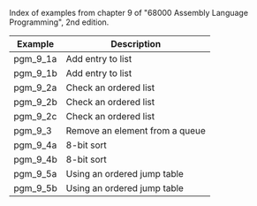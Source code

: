 Index of examples from chapter 9 of "68000 Assembly Language
Programming", 2nd edition.

| Example  | Description                    |
| -------- | ------------------------------ |
| pgm_9_1a | Add entry to list              |
| pgm_9_1b | Add entry to list              |
| pgm_9_2a | Check an ordered list          |
| pgm_9_2b | Check an ordered list          |
| pgm_9_2c | Check an ordered list          |
| pgm_9_3  | Remove an element from a queue |
| pgm_9_4a | 8-bit sort                     |
| pgm_9_4b | 8-bit sort                     |
| pgm_9_5a | Using an ordered jump table    |
| pgm_9_5b | Using an ordered jump table    |
